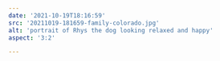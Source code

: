 ```yaml
---
date: '2021-10-19T18:16:59'
src: '20211019-181659-family-colorado.jpg'
alt: 'portrait of Rhys the dog looking relaxed and happy'
aspect: '3:2'

---
```

